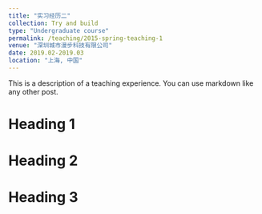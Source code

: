 ```yaml
---
title: "实习经历二"
collection: Try and build
type: "Undergraduate course"
permalink: /teaching/2015-spring-teaching-1
venue: "深圳城市漫步科技有限公司"
date: 2019.02-2019.03
location: "上海, 中国"
---
```


This is a description of a teaching experience. You can use markdown like any other post.

Heading 1
======

Heading 2
======

Heading 3
======
